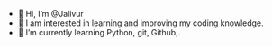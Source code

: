 - 👋 Hi, I’m @Jalivur
- 👀 I am interested in learning and improving my coding knowledge.
- 🌱 I’m currently learning Python, git, Github,.


<!---
Jalivur/Jalivur is a ✨ special ✨ repository because its `README.md` (this file) appears on your GitHub profile.
You can click the Preview link to take a look at your changes.
--->
